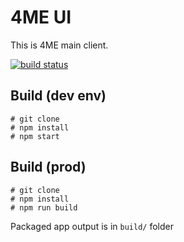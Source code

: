 # 4ME UI

This is 4ME main client.


[![build status](https://gitlab.com/devteamreims/4me.frontend/badges/master/build.svg)](https://gitlab.com/devteamreims/4me.frontend/commits/master)


## Build (dev env)

```
# git clone
# npm install
# npm start
```

## Build (prod)
```
# git clone
# npm install
# npm run build
```

Packaged app output is in `build/` folder
